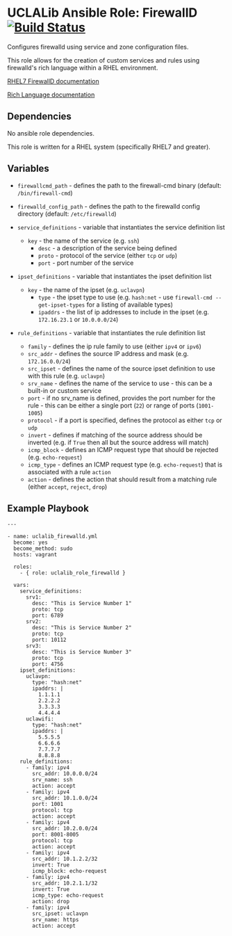# UCLALib Ansible Role: FirewallD [![Build Status](https://travis-ci.org/UCLALibrary/uclalib_role_firewalld.svg?branch=master)](https://travis-ci.org/UCLALibrary/uclalib_role_firewalld)

Configures firewalld using service and zone configuration files.

This role allows for the creation of custom services and rules using firewalld's rich language within a RHEL environment.

[RHEL7 FirewallD documentation](https://access.redhat.com/documentation/en-US/Red_Hat_Enterprise_Linux/7/html/Security_Guide/sec-Using_Firewalls.html)

[Rich Language documentation](https://fedoraproject.org/wiki/Features/FirewalldRichLanguage)

## Dependencies

No ansible role dependencies.

This role is written for a RHEL system (specifically RHEL7 and greater).

## Variables

- `firewallcmd_path` - defines the path to the firewall-cmd binary (default: `/bin/firewall-cmd`)

- `firewalld_config_path` - defines the path to the firewalld config directory (default: `/etc/firewalld`)

- `service_definitions` - variable that instantiates the service definition list
  - `key` - the name of the service (e.g. `ssh`)
    - `desc` - a description of the service being defined
    - `proto` - protocol of the service (either `tcp` or `udp`)
    - `port` - port number of the service

- `ipset_definitions` - variable that instantiates the ipset definition list
  - `key` - the name of the ipset (e.g. `uclavpn`)
    - `type` - the ipset type to use (e.g. `hash:net` - use `firewall-cmd --get-ipset-types` for a listing of available types)
    - `ipaddrs` - the list of ip addresses to include in the ipset (e.g. `172.16.23.1` or `10.0.0.0/24`)

- `rule_definitions` - variable that instantiates the rule definition list
  - `family` - defines the ip rule family to use (either `ipv4` or `ipv6`)
  - `src_addr` - defines the source IP address and mask (e.g. `172.16.0.0/24`)
  - `src_ipset` - defines the name of the source ipset definition to use with this rule (e.g. `uclavpn`)
  - `srv_name` - defines the name of the service to use - this can be a built-in or custom service
  - `port` - if no srv_name is defined, provides the port number for the rule - this can be either a single port (`22`) or range of ports (`1001-1005`)
  - `protocol` - if a port is specified, defines the protocol as either `tcp` or `udp`
  - `invert` - defines if matching of the source address should be inverted (e.g. if `True` then all but the source address will match)
  - `icmp_block` - defines an ICMP request type that should be rejected (e.g. `echo-request`)
  - `icmp_type` - defines an ICMP request type (e.g. `echo-request`) that is associated with a rule `action`
  - `action` - defines the action that should result from a matching rule (either `accept`, `reject`, `drop`)

## Example Playbook

```
---

- name: uclalib_firewalld.yml
  become: yes
  become_method: sudo
  hosts: vagrant

  roles:
    - { role: uclalib_role_firewalld }

  vars:
    service_definitions:
      srv1:
        desc: "This is Service Number 1"
        proto: tcp
        port: 6789
      srv2:
        desc: "This is Service Number 2"
        proto: tcp
        port: 10112
      srv3:
        desc: "This is Service Number 3"
        proto: tcp
        port: 4756
    ipset_definitions:
      uclavpn:
        type: "hash:net"
        ipaddrs: |
          1.1.1.1
          2.2.2.2
          3.3.3.3
          4.4.4.4
      uclawifi:
        type: "hash:net"
        ipaddrs: |
          5.5.5.5
          6.6.6.6
          7.7.7.7
          8.8.8.8
    rule_definitions:
      - family: ipv4
        src_addr: 10.0.0.0/24
        srv_name: ssh
        action: accept
      - family: ipv4
        src_addr: 10.1.0.0/24
        port: 1001
        protocol: tcp
        action: accept
      - family: ipv4
        src_addr: 10.2.0.0/24
        port: 8001-8005
        protocol: tcp
        action: accept
      - family: ipv4
        src_addr: 10.1.2.2/32
        invert: True
        icmp_block: echo-request
      - family: ipv4
        src_addr: 10.2.1.1/32
        invert: True
        icmp_type: echo-request
        action: drop
      - family: ipv4
        src_ipset: uclavpn
        srv_name: https
        action: accept
```
